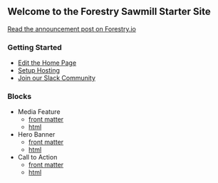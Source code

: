 ## Welcome to the Forestry Sawmill Starter Site

[Read the announcement post on Forestry.io](https://forestry.io/blog/sawmill-layout-composer-for-hugo-and-forestry/#/)

### Getting Started
* [Edit the Home Page](/#/pages/content-_index-md/)
* [Setup Hosting](/#/settings/hosting)
* [Join our Slack Community](https://forestry.io/blog/join-our-slack-community/)

### Blocks
* Media Feature
  * [front matter](/#/frontmatter/edit/media-feature/)
  * [html](https://github.com/dwalkr/sawmill/blob/master/layouts/partials/blocks/media-feature.html)
* Hero Banner
  * [front matter](/#/frontmatter/edit/hero-section/)
  * [html](https://github.com/dwalkr/sawmill/blob/master/layouts/partials/blocks/hero.html)
* Call to Action
  * [front matter](/#/frontmatter/edit/call-to-action/)
  * [html](https://github.com/dwalkr/sawmill/blob/master/layouts/partials/blocks/cta.html)
  
